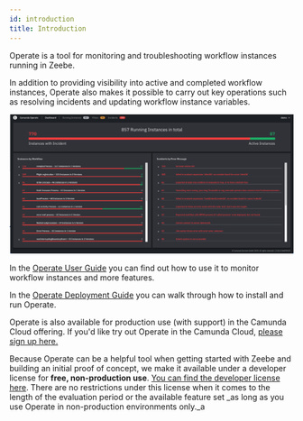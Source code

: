 ```yaml
---
id: introduction
title: Introduction
---
```


Operate is a tool for monitoring and troubleshooting workflow instances running in Zeebe.

<!--
import ThemedImage from '@theme/ThemedImage';

<ThemedImage
alt="Operate Introduction"
sources={{
light: useBaseUrl('img/operate-introduction_light.png'),
dark: useBaseUrl('img/operate-introduction_dark.png'),
}}
/>;
-->
In addition to providing visibility into active and completed workflow instances, Operate also makes it possible to carry out key operations such as resolving <!-- FIXME: [incidents](/reference/incidents.html) --> incidents and updating workflow instance variables.

![operate-introduction](img/operate-introduction_dark.png)

In the [Operate User Guide](userguide/basic-operate-navigation) you can find out how to use it to monitor workflow instances and more features.

In the [Operate Deployment Guide](deployment/install-and-start) you can walk through how to install and run Operate. 

Operate is also available for production use (with support) in the Camunda Cloud offering.
If you'd like try out Operate in the Camunda Cloud, [please sign up here.](https://accounts.cloud.camunda.io/signup)

Because Operate can be a helpful tool when getting started with Zeebe and building an initial proof of concept, we make it available under a developer license for **free, non-production use**. [You can find the developer license here](https://zeebe.io/legal/operate-evaluation-license/). There are no restrictions under this license when it comes to the length of the evaluation period or the available feature set _as long as you use Operate in non-production environments only._a
 
